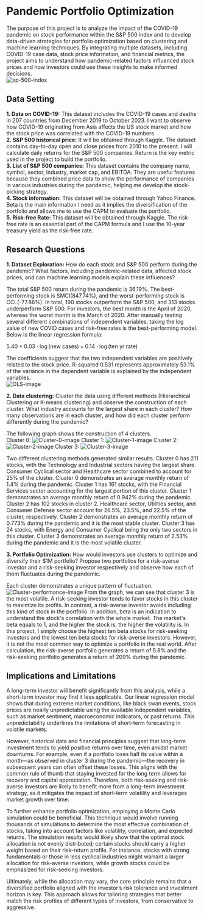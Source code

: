 # Pandemic Portfolio Optimization

The purpose of this project is to analyze the impact of the COVID-19 pandemic on stock performance within the S&P 500 index and to develop data-driven strategies for portfolio optimization based on clustering and machine learning techniques. By integrating multiple datasets, including COVID-19 case data, stock price information, and financial metrics, the project aims to understand how pandemic-related factors influenced stock prices and how investors could use these insights to make informed decisions.  
![sp-500-index](sp-500-index.jpg)
## Data Setting 

**1. Data on COVID-19:** This dataset includes the COVID-19 cases and deaths in 207 countries from December 2019 to October 2023. I want to observe how COVID-19 originating from Asia affects the US stock market and how the stock price was correlated with the COVID-19 numbers.  
**2. S&P 500 historical price:** It will be obtained through Kaggle. The dataset contains day-to-day open and close prices from 2010 to the present. I will calculate daily returns for the S&P 500 companies. Return is the key metric used in the project to build the portfolio.  
**3. List of S&P 500 companies:** This dataset contains the company name, symbol, sector, industry, market cap, and EBITDA. They are useful features because they combined price data to show the performance of companies in various industries during the pandemic, helping me develop the stock-picking strategy.  
**4. Stock information:** This dataset will be obtained through Yahoo Finance. Beta is the main information I need as it implies the diversification of the portfolio and allows me to use the CAPM to evaluate the portfolio.  
**5. Risk-free Rate:** This dataset will be obtained through Kaggle. The risk-free rate is an essential part of the CAPM formula and I use the 10-year treasury yield as the risk-free rate.

## Research Questions

**1. Dataset Exploration:** How do each stock and S&P 500 perform during the pandemic? What factors, including pandemic-related data, affected stock prices, and can machine learning models explain these influences?  

The total S&P 500 return during the pandemic is 36.19%. The best-performing stock is SMCI(847.74%), and the worst-performing stock is CCL(-77.86%). In total, 190 stocks outperform the S&P 500, and 313 stocks underperform S&P 500. For investors, the best month is the April of 2020, whereas the worst month is the March of 2020. After manually testing several different combinations of independent variables, taking the log value of new COVID cases and risk-free rates is the best-performing model. Below is the linear regression formula:  

$5.40 + 0.03 \cdot \log(\text{new cases}) + 0.14 \cdot \log(\text{ten yr rate})$   

The coefficients suggest that the two independent variables are positively related to the stock price. R-squared 0.531 represents approximately 53.1% of the variance in the dependent variable is explained by the independent variables.  
![OLS-image](OLS-Results.png)


**2. Data clustering:** Cluster the data using different methods (Hierarchical Clustering or K-means clustering) and observe the construction of each cluster. What industry accounts for the largest share in each cluster? How many observations are in each cluster, and how did each cluster perform differently during the pandemic?  

The following graph shows the construction of 4 clusters.  
Cluster 0: ![Cluster-0-image](Cluster-0.png)
Cluster 1: ![Cluster-1-image](Cluster-1.png)
Cluster 2: ![Cluster-2-image](Cluster-2.png)
Cluster 3: ![Cluster-3-image](Cluster-3.png)

Two different clustering methods generated similar results. Cluster 0 has 211 stocks, with the Technology and Industrial sectors having the largest share. Consumer Cyclical sector and Healthcare sector combined to account for 25% of the cluster. Cluster 0 demonstrates an average monthly return of 1.4% during the pandemic. Cluster 1 has 161 stocks, with the Financial Services sector accounting for the largest portion of this cluster. Cluster 1 demonstrates an average monthly return of 0.942% during the pandemic. Cluster 2 has 102 stocks in cluster 2. Healthcare sector, Utilities sector, and Consumer Defense sector account for 26.5%, 23.5%, and 22.5% of the cluster, respectively. Cluster 2 demonstrates an average monthly return of 0.773% during the pandemic and it is the most stable cluster. Cluster 3 has 24 stocks, with Energy and Consumer Cyclical being the only two sectors in this cluster. Cluster 3 demonstrates an average monthly return of 2.53% during the pandemic and it is the most volatile cluster.

**3. Portfolio Optimization:** How would investors use clusters to optimize and diversify their $1M portfolio? Propose two portfolios for a risk-averse investor and a risk-seeking investor respectively and observe how each of them fluctuates during the pandemic.  

Each cluster demonstrates a unique pattern of fluctuation. 
![Cluster-performance-image](Cluster-performance.png)
From the graph, we can see that cluster 3 is the most volatile. A risk-seeking investor tends to favor stocks in this cluster to maximize its profits. In contrast, a risk-averse investor avoids including this kind of stock in the portfolio. In addition, beta is an indication to understand the stock's correlation with the whole market. The market's beta equals to 1, and the higher the stock is, the higher the volatility is. In this project, I simply choose the highest ten beta stocks for risk-seeking investors and the lowest ten beta stocks for risk-averse investors. However, it is not the most common way to optimize a portfolio in the real world. After calculation, the risk-averse portfolio generates a return of 5.8% and the risk-seeking portfolio generates a return of 209% during the pandemic.

## Implications and Limitations
A long-term investor will benefit significantly from this analysis, while a short-term investor may find it less applicable. Our linear regression model shows that during extreme market conditions, like black swan events, stock prices are nearly unpredictable using the available independent variables, such as market sentiment, macroeconomic indicators, or past returns. This unpredictability underlines the limitations of short-term forecasting in volatile markets.

However, historical data and financial principles suggest that long-term investment tends to yield positive returns over time, even amidst market downturns. For example, even if a portfolio loses half its value within a month—as observed in cluster 3 during the pandemic—the recovery in subsequent years can often offset these losses. This aligns with the common rule of thumb that staying invested for the long term allows for recovery and capital appreciation. Therefore, both risk-seeking and risk-averse investors are likely to benefit more from a long-term investment strategy, as it mitigates the impact of short-term volatility and leverages market growth over time.

To further enhance portfolio optimization, employing a Monte Carlo simulation could be beneficial. This technique would involve running thousands of simulations to determine the most effective combination of stocks, taking into account factors like volatility, correlation, and expected returns. The simulation results would likely show that the optimal stock allocation is not evenly distributed; certain stocks should carry a higher weight based on their risk-return profile. For instance, stocks with strong fundamentals or those in less cyclical industries might warrant a larger allocation for risk-averse investors, while growth stocks could be emphasized for risk-seeking investors.

Ultimately, while the allocation may vary, the core principle remains that a diversified portfolio aligned with the investor’s risk tolerance and investment horizon is key. This approach allows for tailoring strategies that better match the risk profiles of different types of investors, from conservative to aggressive.
